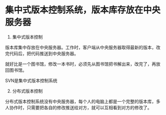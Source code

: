 # 集中式版本控制系统，版本库存放在中央服务器

1. 集中式版本控制

版本库集中存放在中央服务器。工作时，客户端从中央服务器取得最新的版本，改完代码后，把代码推送到中央服务器。

就好比是一个图书馆，修改一本书时，必须先从图书馆把书解出来，改完了，再放回图书馆。

SVN是集中式版本控制系统

2. 分布式版本控制

分布式版本控制系统没有中央服务器，每个人的电脑上都是一个完整的版本库，多人协作时，只需要把各自的修改推送给对方，就可以互相看到对方的修改了。
